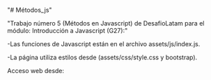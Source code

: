 "# Métodos_js" 

"Trabajo número 5 (Métodos en Javascript) de DesafioLatam para el módulo: Introducción a Javascript (G27):"

-Las funciones de Javascript están en el archivo assets/js/index.js.

-La página utiliza estilos desde (assets/css/style.css y bootstrap).

Acceso web desde:

[]()